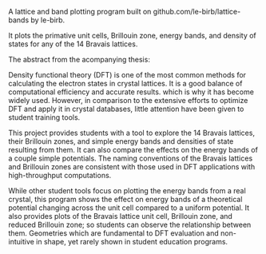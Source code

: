 A lattice and band plotting program built on github.com/le-birb/lattice-bands by le-birb.

It plots the primative unit cells, Brillouin zone, energy bands, and density of states for any of the 14 Bravais lattices.

The abstract from the acompanying thesis:

Density functional theory (DFT) is one of the most common methods for calculating the electron states in crystal lattices. It is a good balance of 
computational efficiency and accurate results.  which is why it has become widely used. However, in comparison to the extensive efforts to optimize 
DFT and apply it in crystal databases, little attention have been given to student training tools.

This project provides students with a tool to explore the 14 Bravais lattices, their Brillouin zones, and simple energy bands and densities of state 
resulting from them. It can also compare the effects on the energy bands of a couple simple potentials. The naming conventions of the Bravais lattices 
and Brillouin zones are consistent with those used in DFT applications with high-throughput computations.

While other student tools focus on plotting the energy bands from a real crystal, this program shows the effect on energy bands of a theoretical 
potential changing across the unit cell compared to a uniform potential. It also provides plots of the Bravais lattice unit cell, Brillouin zone, 
and reduced Brillouin zone; so students can observe the relationship between them. Geometries which are fundamental to DFT evaluation and non-intuitive 
in shape, yet rarely shown in student education programs.
